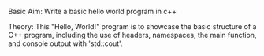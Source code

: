 Basic
Aim: Write a basic hello world program in c++

Theory: This "Hello, World!" program is to showcase the basic structure of a C++ program, including the use of headers, namespaces, the main function, and console output with 'std::cout'.
